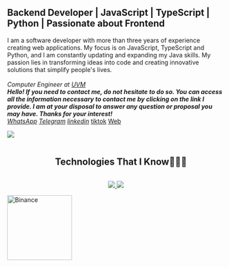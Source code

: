 <h2> Backend Developer | JavaScript | TypeScript | Python | Passionate about Frontend</h2>
<p>
   I am a software developer with more than three years of experience creating web applications. My focus is on JavaScript, TypeScript and Python, and I am constantly updating and expanding my Java skills. My passion lies in transforming ideas into code and creating innovative solutions that simplify people's lives.
  </br></br>
  <em>Computer Engineer at <a href="https://uvm.edu.ve/" target='_blank'>UVM</a>
  </br><strong>Hello! If you need to contact me, do not hesitate to do so. You can access all the information necessary to contact me by clicking on the link I provide. I am at your disposal to answer any question or proposal you may have. Thanks for your interest!</strong></br>
  <a href='https://wa.me/584126804788' target='_blank'>WhatsApp</a>
  <a href='https://t.me/jackyire' target='_blank'>Telegram</a>
  <a href='https://www.linkedin.com/in/jackson-quintero/' target='_blank'>linkedin</a></em>
  <a href='https://www.tiktok.com/@jackquintero01' target='_blank'>tiktok</a></em>
  <a href='https://www.codigoarchivo.com/' target='_blank'>Web</a></em>
</p>
<img src="https://user-images.githubusercontent.com/73097560/115834477-dbab4500-a447-11eb-908a-139a6edaec5c.gif">
<div id="user-content-toc">
  <ul align="center">
    <summary><h2 style="display: inline-block">Technologies That I Know👨🏻‍💻</h2></summary>
  </ul>
</div>
<!--tech stack icons-->
<p align="center">
  <a href="https://skillicons.dev">
    <img src="https://skillicons.dev/icons?i=git,aws,bootstrap,sass,css,tailwind,docker,dynamodb,threejs,yarn,vue,vercel,svg,sequelize,stackoverflow,qt,pycharm,prisma,postgres,ps,npm,netlify,jest,heroku,graphql,gitlab,cypress,codepen,bitbucket,git,gcp,django,express,figma,firebase,github,html,idea,java,js,md,materialui,mongodb,mysql,nextjs,nodejs,postman,py,react,redux,ts,vscode&perline=20" />
  </a>
   <img src="https://user-images.githubusercontent.com/73097560/115834477-dbab4500-a447-11eb-908a-139a6edaec5c.gif">
</p>
  
 <a href="https://accounts.binance.com/register?ref=L79Z2I5E&utm_medium=web_share_copy" target="_blank">
    <img src="https://bin.bnbstatic.com/static/images/share-poster/standard-poster/look2/tall-es-es.png" alt="Binance" title="Haz clic aquí para registrarte en Binance" width='150px'>
</a>
